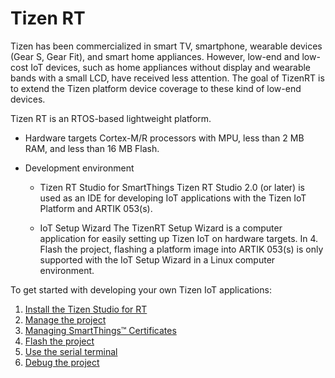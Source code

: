 # Tizen RT

Tizen has been commercialized in smart TV, smartphone, wearable devices (Gear S, Gear Fit), and smart home appliances. However, low-end and low-cost IoT devices, such as home appliances without display and wearable bands with a small LCD, have received less attention. The goal of TizenRT is to extend the Tizen platform device coverage to these kind of low-end devices.

Tizen RT is an RTOS-based lightweight platform.

* Hardware targets
Cortex-M/R processors with MPU, less than 2 MB RAM, and less than 16 MB Flash.

* Development environment
	- Tizen RT Studio for SmartThings
	Tizen RT Studio 2.0 (or later) is used as an IDE for developing IoT applications with the Tizen IoT Platform and ARTIK 053(s).

	- IoT Setup Wizard
	The TizenRT Setup Wizard is a computer application for easily setting up Tizen IoT on hardware targets. In 4. Flash the project, flashing a platform image into ARTIK 053(s) is only supported with the IoT Setup Wizard in a Linux computer environment.

To get started with developing your own Tizen IoT applications:
1. [Install the Tizen Studio for RT](rt-install.md)
2. [Manage the project](rt-create-project.md)
3. [Managing SmartThings&trade; Certificates](rt-ide/smartthings-ext/manage-certificate.md)
4. [Flash the project](rt-flash.md)
5. [Use the serial terminal](rt-terminal.md)
6. [Debug the project](rt-debug.md)
